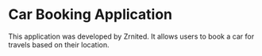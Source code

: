 # Car Booking Application

This application was developed by Zrnited. It allows users to book a car for travels based on their location.